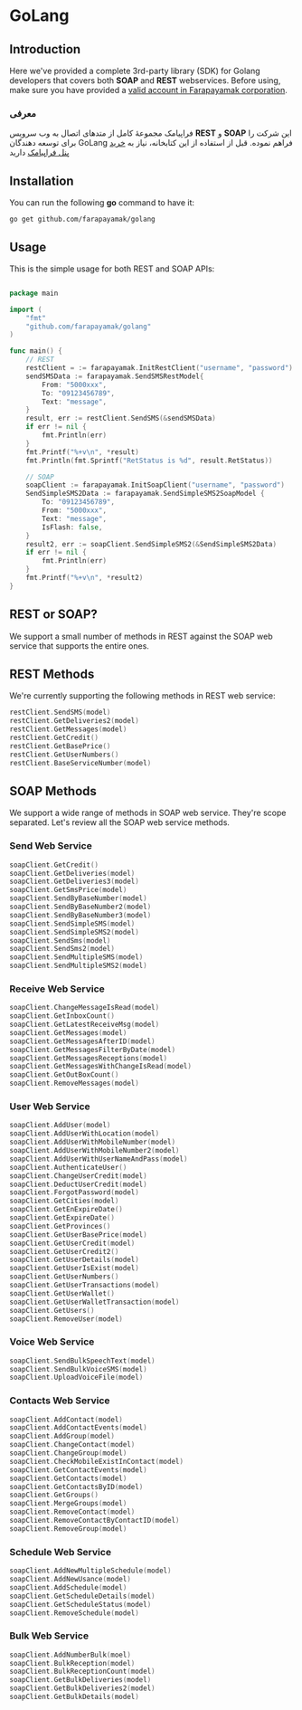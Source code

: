 # GoLang

## Introduction
Here we've provided a complete 3rd-party library (SDK) for Golang developers that covers both **SOAP** and **REST** webservices. Before using, make sure you have provided a [valid account in Farapayamak corporation](https://farapayamak.ir/start/).

### معرفی
فراپیامک مجموعۀ کامل از متدهای اتصال به وب سرویس **REST** و **SOAP** این شرکت را برای توسعه دهندگان GoLang فراهم نموده. قبل از استفاده از این کتابخانه، نیاز به [خرید پنل فراپیامک](https://farapayamak.ir/start/) دارید

## Installation
You can run the following **go** command to have it:

```
go get github.com/farapayamak/golang
```

## Usage
This is the simple usage for both REST and SOAP APIs:
```go

package main

import (
	"fmt"
	"github.com/farapayamak/golang"
)

func main() {
    // REST
    restClient = := farapayamak.InitRestClient("username", "password")
    sendSMSData := farapayamak.SendSMSRestModel{
        From: "5000xxx",
        To: "09123456789",
        Text: "message",
    }
    result, err := restClient.SendSMS(&sendSMSData)
    if err != nil {
        fmt.Println(err)
    }
    fmt.Printf("%+v\n", *result)
    fmt.Println(fmt.Sprintf("RetStatus is %d", result.RetStatus))

    // SOAP
    soapClient := farapayamak.InitSoapClient("username", "password")
    SendSimpleSMS2Data := farapayamak.SendSimpleSMS2SoapModel {
        To: "09123456789",
        From: "5000xxx",
        Text: "message",
        IsFlash: false,
    }
    result2, err := soapClient.SendSimpleSMS2(&SendSimpleSMS2Data)
    if err != nil {
        fmt.Println(err)
    }
    fmt.Printf("%+v\n", *result2)
}
```

## REST or SOAP?
We support a small number of methods in REST against the SOAP web service that supports the entire ones.

## REST Methods
We're currently supporting the following methods in REST web service:

```go
restClient.SendSMS(model)
restClient.GetDeliveries2(model)
restClient.GetMessages(model)
restClient.GetCredit()
restClient.GetBasePrice()
restClient.GetUserNumbers()
restClient.BaseServiceNumber(model)
```

## SOAP Methods
We support a wide range of methods in SOAP web service. They're scope separated. Let's review all the SOAP web service methods.

### Send Web Service

```go
soapClient.GetCredit()
soapClient.GetDeliveries(model)
soapClient.GetDeliveries3(model)
soapClient.GetSmsPrice(model)
soapClient.SendByBaseNumber(model)
soapClient.SendByBaseNumber2(model)
soapClient.SendByBaseNumber3(model)
soapClient.SendSimpleSMS(model)
soapClient.SendSimpleSMS2(model)
soapClient.SendSms(model)
soapClient.SendSms2(model)
soapClient.SendMultipleSMS(model)
soapClient.SendMultipleSMS2(model)
```

### Receive Web Service

```go
soapClient.ChangeMessageIsRead(model)
soapClient.GetInboxCount()
soapClient.GetLatestReceiveMsg(model)
soapClient.GetMessages(model)
soapClient.GetMessagesAfterID(model)
soapClient.GetMessagesFilterByDate(model)
soapClient.GetMessagesReceptions(model)
soapClient.GetMessagesWithChangeIsRead(model)
soapClient.GetOutBoxCount()
soapClient.RemoveMessages(model)
```

### User Web Service

```go
soapClient.AddUser(model)
soapClient.AddUserWithLocation(model)
soapClient.AddUserWithMobileNumber(model)
soapClient.AddUserWithMobileNumber2(model)
soapClient.AddUserWithUserNameAndPass(model)
soapClient.AuthenticateUser()
soapClient.ChangeUserCredit(model)
soapClient.DeductUserCredit(model)
soapClient.ForgotPassword(model)
soapClient.GetCities(model)
soapClient.GetEnExpireDate()
soapClient.GetExpireDate()
soapClient.GetProvinces()
soapClient.GetUserBasePrice(model)
soapClient.GetUserCredit(model)
soapClient.GetUserCredit2()
soapClient.GetUserDetails(model)
soapClient.GetUserIsExist(model)
soapClient.GetUserNumbers()
soapClient.GetUserTransactions(model)
soapClient.GetUserWallet()
soapClient.GetUserWalletTransaction(model)
soapClient.GetUsers()
soapClient.RemoveUser(model)
```

### Voice Web Service

```go
soapClient.SendBulkSpeechText(model)
soapClient.SendBulkVoiceSMS(model)
soapClient.UploadVoiceFile(model)
```

### Contacts Web Service

```go
soapClient.AddContact(model)
soapClient.AddContactEvents(model)
soapClient.AddGroup(model)
soapClient.ChangeContact(model)
soapClient.ChangeGroup(model)
soapClient.CheckMobileExistInContact(model)
soapClient.GetContactEvents(model)
soapClient.GetContacts(model)
soapClient.GetContactsByID(model)
soapClient.GetGroups()
soapClient.MergeGroups(model)
soapClient.RemoveContact(model)
soapClient.RemoveContactByContactID(model)
soapClient.RemoveGroup(model)
```

### Schedule Web Service

```go
soapClient.AddNewMultipleSchedule(model)
soapClient.AddNewUsance(model)
soapClient.AddSchedule(model)
soapClient.GetScheduleDetails(model)
soapClient.GetScheduleStatus(model)
soapClient.RemoveSchedule(model)
```

### Bulk Web Service

```go
soapClient.AddNumberBulk(moel)
soapClient.BulkReception(model)
soapClient.BulkReceptionCount(model)
soapClient.GetBulkDeliveries(model)
soapClient.GetBulkDeliveries2(model)
soapClient.GetBulkDetails(model)
```